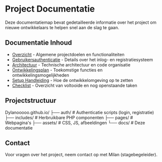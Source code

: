 # Project Documentatie

Deze documentatiemap bevat gedetailleerde informatie over het project om nieuwe ontwikkelaars te helpen snel aan de slag te gaan.

## Documentatie Inhoud

- [Overzicht](overzicht.md) - Algemene projectdoelen en functionaliteiten
- [Gebruikersauthenticatie](authenticatie.md) - Details over het inlog- en registratiesysteem
- [Architectuur](architectuur.md) - Technische architectuur en code organisatie
- [Ontwikkelingsplan](ontwikkelingsplan.md) - Toekomstige functies en ontwikkelingsmogelijkheden
- [Setup Handleiding](setup.md) - Hoe de ontwikkelomgeving op te zetten
- [Checklist](checklist.md) - Overzicht van voltooide en nog openstaande taken

## Projectstructuur

Dylanooooo.github.io/
├── auth/              # Authenticatie scripts (login, registratie)
├── includes/          # Herbruikbare PHP componenten
├── pages/             # Webpagina's
├── assets/            # CSS, JS, afbeeldingen
└── docs/              # Deze documentatie

## Contact

Voor vragen over het project, neem contact op met Milan (stagebegeleider).